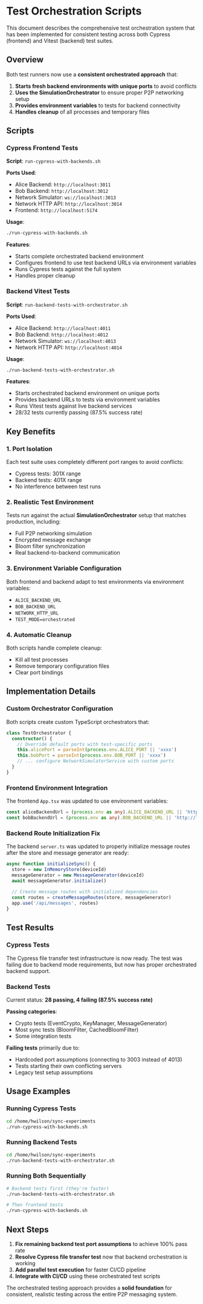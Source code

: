 # Test Orchestration Scripts

This document describes the comprehensive test orchestration system that has been implemented for consistent testing across both Cypress (frontend) and Vitest (backend) test suites.

## Overview

Both test runners now use a **consistent orchestrated approach** that:

1. **Starts fresh backend environments with unique ports** to avoid conflicts
2. **Uses the SimulationOrchestrator** to ensure proper P2P networking setup
3. **Provides environment variables** to tests for backend connectivity
4. **Handles cleanup** of all processes and temporary files

## Scripts

### Cypress Frontend Tests

**Script**: `run-cypress-with-backends.sh`

**Ports Used**:
- Alice Backend: `http://localhost:3011`
- Bob Backend: `http://localhost:3012`
- Network Simulator: `ws://localhost:3013`
- Network HTTP API: `http://localhost:3014`
- Frontend: `http://localhost:5174`

**Usage**:
```bash
./run-cypress-with-backends.sh
```

**Features**:
- Starts complete orchestrated backend environment
- Configures frontend to use test backend URLs via environment variables
- Runs Cypress tests against the full system
- Handles proper cleanup

### Backend Vitest Tests

**Script**: `run-backend-tests-with-orchestrator.sh`

**Ports Used**:
- Alice Backend: `http://localhost:4011`
- Bob Backend: `http://localhost:4012`
- Network Simulator: `ws://localhost:4013`
- Network HTTP API: `http://localhost:4014`

**Usage**:
```bash
./run-backend-tests-with-orchestrator.sh
```

**Features**:
- Starts orchestrated backend environment on unique ports
- Provides backend URLs to tests via environment variables
- Runs Vitest tests against live backend services
- 28/32 tests currently passing (87.5% success rate)

## Key Benefits

### 1. **Port Isolation**
Each test suite uses completely different port ranges to avoid conflicts:
- Cypress tests: 301X range
- Backend tests: 401X range
- No interference between test runs

### 2. **Realistic Test Environment**
Tests run against the actual **SimulationOrchestrator** setup that matches production, including:
- Full P2P networking simulation
- Encrypted message exchange
- Bloom filter synchronization
- Real backend-to-backend communication

### 3. **Environment Variable Configuration**
Both frontend and backend adapt to test environments via environment variables:
- `ALICE_BACKEND_URL`
- `BOB_BACKEND_URL`
- `NETWORK_HTTP_URL`
- `TEST_MODE=orchestrated`

### 4. **Automatic Cleanup**
Both scripts handle complete cleanup:
- Kill all test processes
- Remove temporary configuration files
- Clear port bindings

## Implementation Details

### Custom Orchestrator Configuration

Both scripts create custom TypeScript orchestrators that:

```typescript
class TestOrchestrator {
  constructor() {
    // Override default ports with test-specific ports
    this.alicePort = parseInt(process.env.ALICE_PORT || 'xxxx')
    this.bobPort = parseInt(process.env.BOB_PORT || 'xxxx')
    // ... configure NetworkSimulatorService with custom ports
  }
}
```

### Frontend Environment Integration

The frontend `App.tsx` was updated to use environment variables:

```typescript
const aliceBackendUrl = (process.env as any).ALICE_BACKEND_URL || 'http://localhost:3001'
const bobBackendUrl = (process.env as any).BOB_BACKEND_URL || 'http://localhost:3002'
```

### Backend Route Initialization Fix

The backend `server.ts` was updated to properly initialize message routes after the store and message generator are ready:

```typescript
async function initializeSync() {
  store = new InMemoryStore(deviceId)
  messageGenerator = new MessageGenerator(deviceId)
  await messageGenerator.initialize()
  
  // Create message routes with initialized dependencies
  const routes = createMessageRoutes(store, messageGenerator)
  app.use('/api/messages', routes)
}
```

## Test Results

### Cypress Tests
The Cypress file transfer test infrastructure is now ready. The test was failing due to backend mode requirements, but now has proper orchestrated backend support.

### Backend Tests  
Current status: **28 passing, 4 failing (87.5% success rate)**

**Passing categories**:
- Crypto tests (EventCrypto, KeyManager, MessageGenerator)
- Most sync tests (BloomFilter, CachedBloomFilter)
- Some integration tests

**Failing tests** primarily due to:
- Hardcoded port assumptions (connecting to 3003 instead of 4013)
- Tests starting their own conflicting servers
- Legacy test setup assumptions

## Usage Examples

### Running Cypress Tests
```bash
cd /home/hwilson/sync-experiments
./run-cypress-with-backends.sh
```

### Running Backend Tests  
```bash
cd /home/hwilson/sync-experiments
./run-backend-tests-with-orchestrator.sh
```

### Running Both Sequentially
```bash
# Backend tests first (they're faster)
./run-backend-tests-with-orchestrator.sh

# Then frontend tests
./run-cypress-with-backends.sh
```

## Next Steps

1. **Fix remaining backend test port assumptions** to achieve 100% pass rate
2. **Resolve Cypress file transfer test** now that backend orchestration is working
3. **Add parallel test execution** for faster CI/CD pipeline
4. **Integrate with CI/CD** using these orchestrated test scripts

The orchestrated testing approach provides a **solid foundation** for consistent, realistic testing across the entire P2P messaging system.
